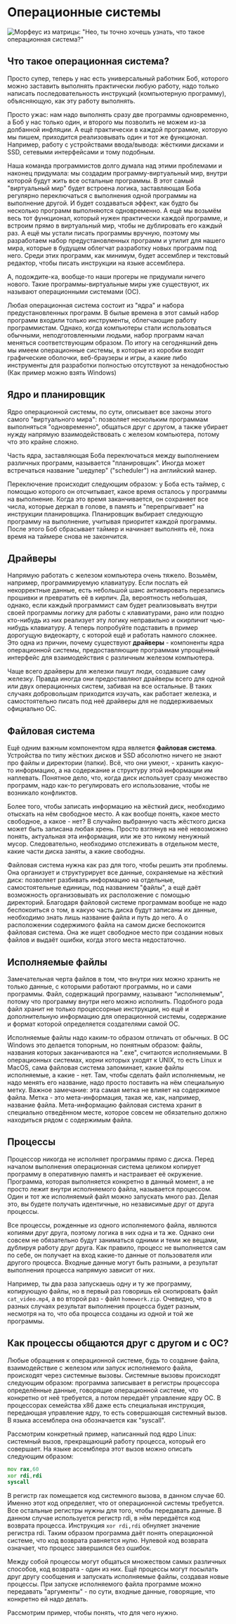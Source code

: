 # Операционные системы

<img class="universal" src="/artwork/cs-101/operating-system.png" alt='Морфеус из матрицы: "Нео, ты точно хочешь узнать, что такое операционная система?"'/>

## Что такое операционная система?
Просто супер, теперь у нас есть универсальный работник Боб, которого можно заставить
выполнять практически любую работу, надо только написать последовательность инструкций
(компьютерную программу), объясняющую, как эту работу выполнять.

Просто ужас: нам надо выполнять сразу две программы одновременно, а Боб у нас только
один, и второго мы позволить не можем из-за долбанной инфляции. А ещё практически в каждой
программе, которую мы пишем, приходится реализовывать один и тот же функционал. Например,
работу с устройствами ввода/вывода: жёсткими дисками и SSD, сетевыми интерфейсами
и тому подобным.

Наша команда программистов долго думала над этими проблемами и наконец придумала: мы создадим
программу-виртуальный мир, внутри которой будут жить все остальные программы. В этот
самый "виртуальный мир" будет встроена логика, заставляющая Боба регулярно переключаться
с выполнения одной программы на выполнение другой. И будет создаваться эффект, как будто
бы несколько программ выполняются одновременно. А ещё мы возьмём весь тот функционал, который
нужен практически каждой программе, и встроим прямо в виртуальный мир, чтобы не дублировать
его каждый раз. А ещё мы устали писать программы вручную, поэтому мы разработаем
набор предустановленных программ и утилит для нашего мира, которые в будущем облегчат
разработку новых программ под него. Среди этих программ, как минимум, будет
ассемблер и текстовый редактор, чтобы писать инструкции на языке ассемблера.

А, подождите-ка, вообще-то наши прогеры не придумали ничего нового. Такие
программы-виртуальные миры уже существуют, их называют операционными системами (ОС).

Любая операционная система состоит из "ядра" и набора предустановленных программ. В былые времена
в этот самый набор программ входили только инструменты, облегчающие
работу программистам. Однако, когда компьютеры стали использоваться обычными, неподготовленными
людьми, набор программ начал меняться соответствующим образом. По итогу на сегодняшний день мы
имеем операционные системы, в которые из коробки входят графические оболочки, веб-браузеры и игры,
а какие либо инструменты для разработки полностью отсутствуют за ненадобностью (Как пример
можно взять Windows)

## Ядро и планировщик
Ядро операционной системы, по сути, описывает все законы этого самого "виртуального мира":
позволяет нескольким программам выполняться "одновременно", общаться друг с другом, а также
убирает нужду напрямую взаимодействовать с железом компьютера, потому что это крайне сложно. 

Часть ядра, заставляющая Боба переключаться между выполнением различных программ, называется
"планировщик". Иногда может встречаться название "шедулер" ("scheduler") на английский манер. 

Переключение происходит следующим образом: у Боба есть таймер, с помощью которого
он отсчитывает, какое время осталось у программы на выполнение. Когда это время заканчивается,
он сохраняет все числа, которые держал в голове, в память и "перепрыгивает" на инструкции
планировщика. Планировщик выбирает следующую программу на выполнение, учитывая приоритет
каждой программы. После этого Боб сбрасывает таймер и начинает выполнять её, пока время на
таймере снова не закончится.

## Драйверы
<!-- TODO: Под перепись: это абсолютно неправильно -->
Напрямую работать с железом компьютера очень тяжело. Возьмём, например, программируемую
клавиатуру. Если послать ей некорректные данные, есть небольшой шанс активировать
перезапись прошивки и превратить её в кирпич. Да, вероятность небольшая, однако,
если каждый программист сам будет реализовывать внутри своей программы логику для
работы с клавиатурами, рано или поздно кто-нибудь из них реализует эту логику неправильно
и окирпичит чью-нибудь клавиатуру. А теперь попробуйте подставить в пример дорогущую
видеокарту, с которой ещё и работать намного сложнее. Это одна из причин,
почему существуют **драйверы** - компоненты ядра операционной системы, предоставляющие
программам упрощённый интерфейс для взаимодействия с различным железом компьютера. 

Чаще всего драйверы для железки пишут люди, создавшие саму железку. Правда иногда они
предоставляют драйверы всего для одной или двух операционных систем, забивая
на все остальные. В таких случаях добровольцам приходится изучать, как работает железка,
и самостоятельно писать под неё драйверы для не поддерживаемых официально ОС.

## Файловая система
Ещё одним важным компонентом ядра является **файловая система**. Устройства по типу
жёстких дисков и SSD абсолютно ничего не знают про файлы и директории (папки).
Всё, что они умеют, - хранить какую-то информацию, а на содержание и структуру этой
информации им наплевать. Понятное дело, что, когда диск использует сразу множество
программ, надо как-то регулировать его использование, чтобы не возникало конфликтов.

Более того, чтобы записать информацию на жёсткий диск, необходимо отыскать на нём свободное
место. А как вообще понять, какое место свободное, а какое - нет? В случайно выбранную
часть жёсткого диска может быть записана любая хрень. Просто взглянув на неё невозможно
понять, актуальная эта информация, или же это никому ненужный мусор.
Следовательно, необходимо отслеживать в отдельном месте, какие части диска заняты,
а какие свободны.

Файловая система нужна как раз для того, чтобы решить эти проблемы. Она организует
и структурирует все данные, сохраняемые на жёсткий диск: позволяет разбивать информацию на
отдельные, самостоятельные единицы, под названием "файлы", а ещё даёт возможность организовывать
их расположение с помощью директорий. Благодаря файловой системе программам вообще
не надо беспокоиться о том, в какую часть диска будут записаны их данные, необходимо знать
лишь название файла и путь до него. А о расположении содержимого файла на самом диске
беспокоится файловая система. Она же ищет свободное место при создании новых файлов
и выдаёт ошибки, когда этого места недостаточно.

## Исполняемые файлы
Замечательная черта файлов в том, что внутри них можно хранить не только данные, с которыми
работают программы, но и сами программы. Файл, содержащий программу, называют
"исполняемым", потому что программу внутри него можно исполнить. Подобного рода файл хранит
не только процессорные инструкции, но ещё и дополнительную информацию для операционной системы,
содержание и формат которой определяется создателями самой ОС. 

Исполняемые файлы надо каким-то образом отличать от обычных. В ОС Windows это делается
топорным, но понятным образом: файлы, названия которых заканчиваются на ".exe", считаются исполняемыми.
В операционных системах, корни которых уходят к UNIX, то есть Linux и MacOS, сама файловая
система запоминает, какие файлы исполняемые, а какие - нет. Там, чтобы сделать файл
исполняемым, не надо менять его название, надо просто поставить на нём специальную метку.
Важное замечание: эта самая метка не влияет на содержимое файла. Метка - это мета-информация,
такая же, как, например, название файла. Мета-информацию файловая система хранит в
специально отведённом месте, которое совсем не обязательно должно находиться рядом с
содержимым файла.

## Процессы
Процессор никогда не исполняет программы прямо с диска. Перед началом выполнения операционная
система целиком копирует программу в оперативную память и настраивает её окружение. Программа,
которая выполняется конкретно в данный момент, а не просто лежит внутри исполняемого файла, называется процессом. 
Один и тот же исполняемый файл можно запускать много раз. Делая это, вы будете получать идентичные,
но независимые друг от друга процессы.

Все процессы, рожденные из одного исполняемого файла, являются копиями друг друга,
поэтому логика в них одна и та же. Однако они совсем не обязательно будут заниматься одними и теми же вещами,
дублируя работу друг друга. Как правило, процесс не выполняется сам по себе, он получает на вход какие-то
данные от пользователя или другого процесса. Входные данные могут быть разными, а результат выполнения
процесса напрямую зависит от них.

Например, ты два раза запускаешь одну и ту же программу, копирующую файлы, но в первый раз
говоришь ей скопировать файл `cat_video.mp4`, а во второй раз - файл `homework.zip`.
Очевидно, что в разных случаях результат выполнения процесса будет разным, несмотря на то,
что оба процесса созданы из одной и той же программы.

## Как процессы общаются друг с другом и с ОС?
Любые обращения к операционной системе, будь то создание файла, взаимодействие с железом или запуск
исполняемого файла, происходят через системные вызовы. Системные вызовы происходят следующим образом:
программа записывает в регистры процессора определённые данные, говорящие операционной системе, что
конкретно от неё требуется, а потом передаёт управление ядру ОС. В процессорах семейства x86 даже
есть специальная инструкция, передающая управление ядру, то есть совершающая системный
вызов. В языка ассемблера она обозначается как "syscall".

Рассмотрим конкретный пример, написанный под ядро Linux: системный вызов, прекращающий работу процесса,
который его совершает. На языке ассемблера этот вызов можно описать следующим образом:

```asm
mov rax,60
xor rdi,rdi
syscall
```

В регистр rax помещается код системного вызова, в данном случае 60. Именно этот код определяет,
что от операционной системы требуется. Все остальные регистры нужны для того, чтобы передавать данные.
В данном случае используется регистр rdi, в нём передаётся код возврата процесса. Инструкция `xor rdi,rdi`
обнуляет значение регистра rdi. Таким образом программа даёт понять операционной системе, что код
возврата равняется нулю. Нулевой код возврата означает, что процесс завершился без ошибок. 

Между собой процессы могут общаться множеством самых различных способов, код возврата - один из них.
Ещё процессы могут посылать друг другу сообщения и запускать исполняемые файлы, создавая новые
процессы. При запуске исполняемого файла программе можно передавать "аргументы" - по сути, входные
данные, говорящие, что конкретно ей надо делать.

Рассмотрим пример, чтобы понять, что для чего нужно. <!-- TODO: пример -->

